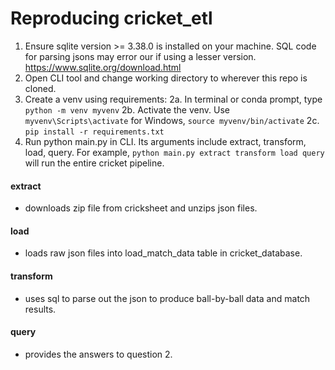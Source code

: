 # Reproducing cricket_etl
1. Ensure sqlite version >= 3.38.0 is installed on your machine. SQL code for parsing jsons may error our if using a lesser version. https://www.sqlite.org/download.html
2. Open CLI tool and change working directory to wherever this repo is cloned.
2. Create a venv using requirements:
  2a. In terminal or conda prompt, type `python -m venv myvenv`
  2b. Activate the venv. Use `myvenv\Scripts\activate` for Windows, `source myvenv/bin/activate`
  2c. `pip install -r requirements.txt`
3. Run python main.py in CLI. Its arguments include extract, transform, load, query. For example,
`python main.py extract transform load query` will run the entire cricket pipeline.
#### extract
- downloads zip file from cricksheet and unzips json files.
#### load
- loads raw json files into load_match_data table in cricket_database.
#### transform
- uses sql to parse out the json to produce ball-by-ball data and match results.
#### query
- provides the answers to question 2.
